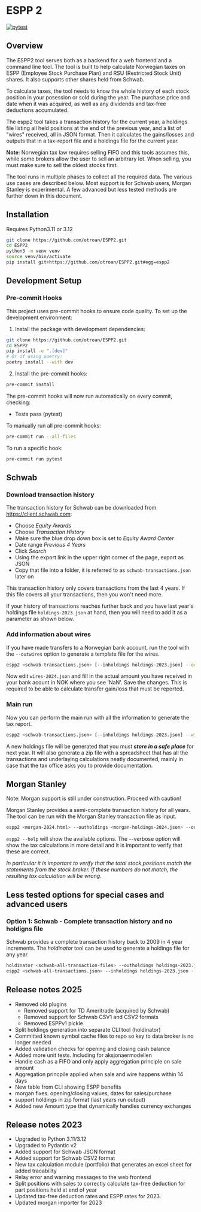 # ESPP 2

[![pytest](https://github.com/otroan/ESPP2/actions/workflows/main.yml/badge.svg)](https://github.com/otroan/ESPP2/actions/workflows/main.yml)

## Overview

The ESPP2 tool serves both as a backend for a web frontend and a command line tool. The tool is built to help calculate Norwegian taxes on ESPP (Employee Stock Purchase Plan) and RSU (Restricted Stock Unit) shares. It also supports other shares held from Schwab.

To calculate taxes, the tool needs to know the whole history of each stock position in your posession or sold during the year. The purchase price and date when it was acquired, as well as any dividends and tax-free deductions accumulated.

The espp2 tool takes a transaction history for the current year, a holdings file listing all held positions at the end of the previous year, and a list of "wires" received, all in JSON format. Then it calculates the gains/losses and outputs that in a tax-report file and a holdings file for the current year.

**Note**: Norwegian tax law requires selling FIFO and this tools assumes this, while some brokers allow the user to sell an arbitrary lot. When selling, you must make sure to sell the oldest stocks first.

The tool runs in multiple phases to collect all the required data. The various use cases are described below. Most support is for Schwab users, Morgan Stanley is experimental. A few advanced but less tested methods are further down in this document.

## Installation

Requires Python3.11 or 3.12

```bash
git clone https://github.com/otroan/ESPP2.git
cd ESPP2
python3 -m venv venv
source venv/bin/activate
pip install git+https://github.com/otroan/ESPP2.git#egg=espp2
```

## Development Setup

### Pre-commit Hooks

This project uses pre-commit hooks to ensure code quality. To set up the development environment:

1. Install the package with development dependencies:

```bash
git clone https://github.com/otroan/ESPP2.git
cd ESPP2
pip install -e ".[dev]"
# Or if using poetry:
poetry install --with dev
```

2. Install the pre-commit hooks:

```bash
pre-commit install
```

The pre-commit hooks will now run automatically on every commit, checking:

- Tests pass (pytest)

To manually run all pre-commit hooks:

```bash
pre-commit run --all-files
```

To run a specific hook:

```bash
pre-commit run pytest
```

## Schwab

### Download transaction history

The transaction history for Schwab can be downloaded from https://client.schwab.com:
* Choose _Equity Awards_
* Choose _Transaction History_
* Make sure the blue drop down box is set to _Equity Award Center_
* Date range _Previous 4 Years_
* Click _Search_
* Using the export link in the upper right corner of the page, export as JSON
* Copy that file into a folder, it is referred to as ```schwab-transactions.json``` later on

This transaction history only covers transactions from the last 4 years. If this file covers all your transactions, then you won't need more.

If your history of transactions reaches further back and you have last year's holdings file ```holdings-2023.json``` at hand, then you will need to add it as a parameter as shown below.

### Add information about wires

If you have made transfers to a Norwegian bank account, run the tool with the ```--outwires``` option to generate a template file for the wires.

```bash
espp2 <schwab-transactions.json> [--inholdings holdings-2023.json] --outwires wires-2024.json
```

Now edit ```wires-2024.json``` and fill in the actual amount you have received in your bank acount in NOK where you see 'NaN'. Save the changes. This is required to be able to calculate transfer gain/loss that must be reported.

### Main run

Now you can perform the main run with all the information to generate the tax report.

```bash
espp2 <schwab-transactions.json> [--inholdings holdings-2023.json] --wires wires-2024.json --outholdings holdings-2024.json --output calc-2024.zip
```

A new holdings file will be generated that you must ***store in a safe place*** for next year. It will also generate a zip file with a spreadsheet that has all the transactions and underlaying calculations neatly documented, mainly in case that the tax office asks you to provide documentation.

## Morgan Stanley

Note: Morgan support is still under construction. Proceed with caution!

Morgan Stanley provides a semi-complete transaction history for all years. The tool can be run with the Morgan Stanley transaction file as input.

```bash
espp2 <morgan-2024.html> --outholdings <morgan-holdings-2024.json> --output calc-2024.zip
```

```espp2 --help``` will show the available options. The --verbose option will show the tax calculations in more detail and it is important to verify that these are correct.

*In particular it is important to verify that the total stock positions match the statements from the stock broker. If these numbers do not match, the resulting tax calculation will be wrong.*


## Less tested options for special cases and advanced users

### Option 1: Schwab - Complete transaction history and no holdigns file

Schwab provides a complete transaction history back to 2009 in 4 year increments. The _holdinator_ tool can be used to generate a holdings file for any year.

```bash
holdinator <schwab-all-transaction-files> --outholdings holdings-2023.json
espp2 <schwab-all-transactions.json> --inholdings holdings-2023.json --output calc-2024.zip
```

## Release notes 2025

- Removed old plugins
  - Removed support for TD Ameritrade (acquired by Schwab)
  - Removed support for Schwab CSV1 and CSV2 formats
  - Removed ESPPv1 pickle
- Split holdings generation into separate CLI tool (holdinator)
- Committed known symbol cache files to repo so key to data broker is no longer needed
- Added validation checks for opening and closing cash balance
- Added more unit tests. Including for aksjonaermodellen
- Handle cash as a FIFO and only apply aggregation principle on sale amount
- Aggregation princpile applied when sale and wire happens within 14 days
- New table from CLI showing ESPP benefits
- morgan fixes. opening/closing values, dates for sales/purchase
- support holdings in zip format (last years run output)
- Added new Amount type that dynamically handles currency exchanges


## Release notes 2023

- Upgraded to Python 3.11/3.12
- Upgraded to Pydantic v2
- Added support for Schwab JSON format
- Added support for Schwab CSV2 format
- New tax calculation module (portfolio) that generates an excel sheet for added tracability
- Relay error and warning messages to the web frontend
- Split positions with sales to correctly calculate tax-free deduction for part positions held at end of year
- Updated tax-free deduction rates and ESPP rates for 2023.
- Updated morgan importer for 2023
